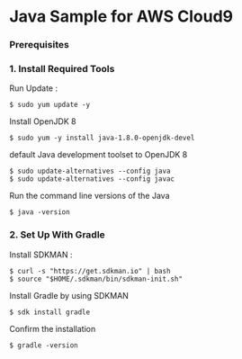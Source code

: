 Java Sample for AWS Cloud9
=============

### Prerequisites

### 1. Install Required Tools

Run Update :
    
    $ sudo yum update -y
    
Install OpenJDK 8

    $ sudo yum -y install java-1.8.0-openjdk-devel
    
default Java development toolset to OpenJDK 8

    $ sudo update-alternatives --config java
    $ sudo update-alternatives --config javac
    
Run the command line versions of the Java

    $ java -version
    
### 2. Set Up With Gradle

Install SDKMAN :
    
    $ curl -s "https://get.sdkman.io" | bash
    $ source "$HOME/.sdkman/bin/sdkman-init.sh"

Install Gradle by using SDKMAN

    $ sdk install gradle
    
Confirm the installation 
    
    $ gradle -version